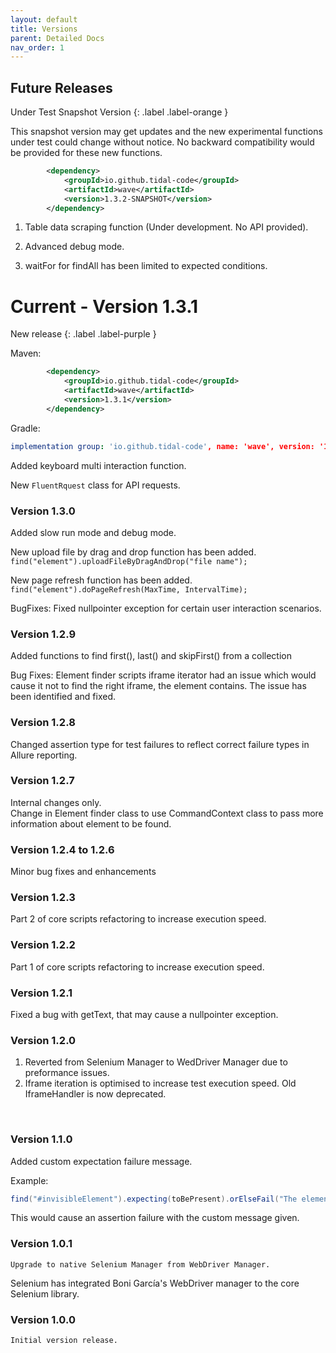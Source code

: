 ```yaml
---
layout: default
title: Versions
parent: Detailed Docs
nav_order: 1
---
```


## Future Releases

Under Test Snapshot Version
{: .label .label-orange }

This snapshot version may get updates and the new experimental functions under test could change without notice.
No backward compatibility would be provided for these new functions. 
```xml
        <dependency>
            <groupId>io.github.tidal-code</groupId>
            <artifactId>wave</artifactId>
            <version>1.3.2-SNAPSHOT</version>
        </dependency>
```

1. Table data scraping function (Under development. No API provided).

2. Advanced debug mode.

3. waitFor for findAll has been limited to expected conditions.



# Current - Version 1.3.1

New release
{: .label .label-purple }

Maven:

```xml
        <dependency>
            <groupId>io.github.tidal-code</groupId>
            <artifactId>wave</artifactId>
            <version>1.3.1</version>
        </dependency>
```

Gradle:

```yml
implementation group: 'io.github.tidal-code', name: 'wave', version: '1.3.0'
```

Added keyboard multi interaction function.

New `FluentRquest` class for API requests.



### Version 1.3.0

Added slow run mode and debug mode. 

New upload file by drag and drop function has been added.
`find("element").uploadFileByDragAndDrop("file name");`

New page refresh function has been added.              
`find("element").doPageRefresh(MaxTime, IntervalTime);`

BugFixes:
Fixed nullpointer exception for certain user interaction scenarios.


### Version 1.2.9

Added functions to find first(), last() and skipFirst() from a collection


Bug Fixes:
Element finder scripts iframe iterator had an issue which would cause it not to find the right iframe, the element contains.
The issue has been identified and fixed.


### Version 1.2.8
Changed assertion type for test failures to reflect correct failure types in Allure reporting.

### Version 1.2.7
Internal changes only. <br>
Change in Element finder class to use CommandContext class to pass more information about element to be found.


### Version 1.2.4 to 1.2.6
Minor bug fixes and enhancements

### Version 1.2.3
Part 2 of core scripts refactoring to increase execution speed.

### Version 1.2.2
Part 1 of core scripts refactoring to increase execution speed.

### Version 1.2.1

Fixed a bug with getText, that may cause a nullpointer exception. 

### Version 1.2.0

1. Reverted from Selenium Manager to WedDriver Manager due to preformance issues. 
2. Iframe iteration is optimised to increase test execution speed. Old IframeHandler is now deprecated.

<br>

### Version 1.1.0

Added custom expectation failure message.

Example:
```java
find("#invisibleElement").expecting(toBePresent).orElseFail("The element expected to be present, but failed to fulfill the condition");
```

This would cause an assertion failure with the custom message given.


### Version 1.0.1

```Upgrade to native Selenium Manager from WebDriver Manager.```

Selenium has integrated Boni García's WebDriver manager to the core Selenium library.

### Version 1.0.0

```Initial version release.```




